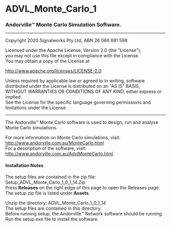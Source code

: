 # ADVL_Monte_Carlo_1
### Andorville™ Monte Carlo Simulation Software.



- - -
Copyright 2020 Signalworks Pty Ltd, ABN 26 066 681 598

Licensed under the Apache License, Version 2.0 (the "License");  
you may not use this file except in compliance with the License.  
You may obtain a copy of the License at

http://www.apache.org/licenses/LICENSE-2.0

Unless required by applicable law or agreed to in writing, software  
distributed under the License is distributed on an "AS IS" BASIS,  
WITHOUT WARRANTIES OR CONDITIONS OF ANY KIND, either express or implied.  
See the License for the specific language governing permissions and  
limitations under the License.



- - -


The Andorville™ Monte Carlo software is used to design, run and analyse Monte Carlo simulations.

For more information on Monte Carlo simulations, visit: http://www.andorville.com.au/MonteCarlo.html  
For a description of the software, visit: http://www.andorville.com.au/AdvlMonteCarlo.html  

#### Installation Notes

The setup files are contained in the zip file: Setup_ADVL_Monte_Carlo_1_0_1_14.Zip  
Press **Releases** on the right edge of this page to open the Releases page.  
The setup zip file is listed under **Assets**.

Unzip the directory: ADVL_Monte_Carlo_1_0_1_14  
The setup files are contained in this directory.  
Before running setup, the Andorville™ Network software should be running.  
Run the setup.exe file to install the software.  






